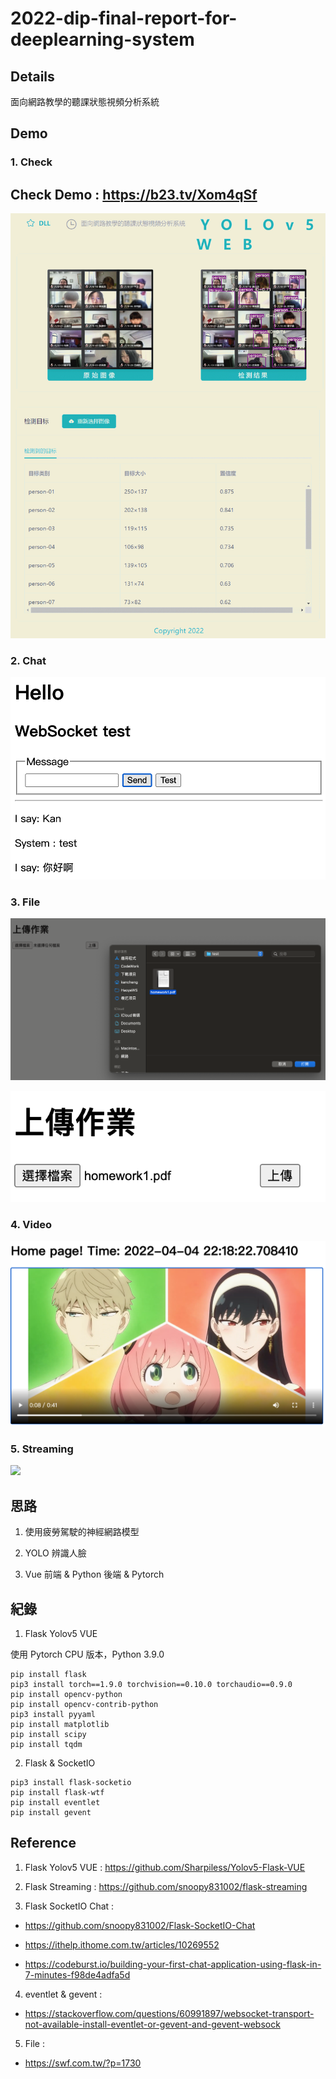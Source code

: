 # 2022-dip-final-report-for-deeplearning-system

## Details

面向網路教學的聽課狀態視頻分析系統

## Demo

### 1. Check

## Check Demo : https://b23.tv/Xom4qSf

![](img/demo-check-sys.gif)

### 2. Chat

![](img/demo-chat-sys.png)

### 3. File

![](img/demo-file-sys-0.png)

![](img/demo-file-sys-1.png)

### 4. Video

![](img/demo-video-sys.png)

### 5. Streaming

![](img/demo-streaming-sys.png)


## 思路

1. 使用疲勞駕駛的神經網路模型

2. YOLO 辨識人臉

3. Vue 前端 & Python 後端 & Pytorch

## 紀錄

1. Flask Yolov5 VUE

使用 Pytorch CPU 版本，Python 3.9.0

```
pip install flask
pip3 install torch==1.9.0 torchvision==0.10.0 torchaudio==0.9.0
pip install opencv-python   
pip install opencv-contrib-python
pip3 install pyyaml
pip install matplotlib
pip install scipy
pip install tqdm
```

2. Flask & SocketIO

```
pip3 install flask-socketio
pip install flask-wtf
pip install eventlet
pip install gevent
```

## Reference

1. Flask Yolov5 VUE : https://github.com/Sharpiless/Yolov5-Flask-VUE

2. Flask Streaming : https://github.com/snoopy831002/flask-streaming

3. Flask SocketIO Chat : 

- https://github.com/snoopy831002/Flask-SocketIO-Chat

- https://ithelp.ithome.com.tw/articles/10269552

- https://codeburst.io/building-your-first-chat-application-using-flask-in-7-minutes-f98de4adfa5d

4. eventlet & gevent :

- https://stackoverflow.com/questions/60991897/websocket-transport-not-available-install-eventlet-or-gevent-and-gevent-websock


5. File : 

- https://swf.com.tw/?p=1730

